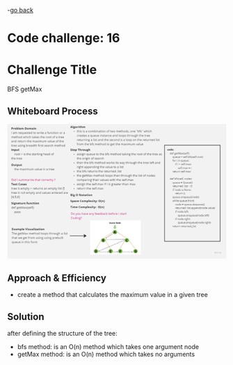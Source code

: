 -[go back](../README.md)
# Code challenge: 16

# Challenge Title
BFS getMax

## Whiteboard Process
![alt text](./Whiteboard16.jpg)

## Approach & Efficiency

- create a method that calculates the maximum value in a given tree

## Solution

after defining the structure of the tree:
- bfs method: is an O(n) method which takes one argument node
- getMax method: is an O(n) method which takes no arguments